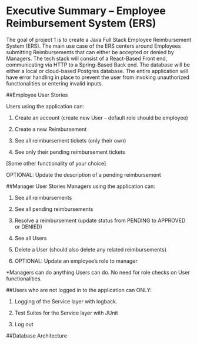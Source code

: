 # Executive Summary – Employee Reimbursement System (ERS) 

The goal of project 1 is to create a Java Full Stack Employee Reimbursement System (ERS). The main use case of the ERS centers around Employees submitting Reimbursements that can either be accepted or denied by Managers. The tech stack will consist of a React-Based Front end, communicating via HTTP to a Spring-Based Back end. The database will be either a local or cloud-based Postgres database. The entire application will have error handling in place to prevent the user from invoking unauthorized functionalities or entering invalid inputs. 

##Employee User Stories

Users using the application can:

1. Create an account (create new User – default role should be employee)

2. Create a new Reimbursement

3. See all reimbursement tickets (only their own)

4. See only their pending reimbursement tickets

[Some other functionality of your choice]

OPTIONAL: Update the description of a pending reimbursement 

##Manager User Stories
Managers using the application can:

1. See all reimbursements

2. See all pending reimbursements

3. Resolve a reimbursement (update status from PENDING to APPROVED or DENIED)

4. See all Users

5. Delete a User (should also delete any related reimbursements)

6. OPTIONAL: Update an employee’s role to manager

*Managers can do anything Users can do. No need for role checks on User functionalities. 

##Users who are not logged in to the application can ONLY:  

1. Logging of the Service layer with logback.

2. Test Suites for the Service layer with JUnit

3. Log out 

##Database Architecture


